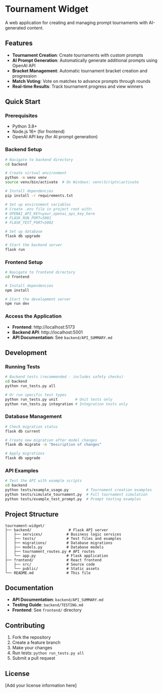 # Tournament Widget

A web application for creating and managing prompt tournaments with AI-generated content.

## Features

- **Tournament Creation**: Create tournaments with custom prompts
- **AI Prompt Generation**: Automatically generate additional prompts using OpenAI API
- **Bracket Management**: Automatic tournament bracket creation and progression
- **Match Voting**: Vote on matches to advance prompts through rounds
- **Real-time Results**: Track tournament progress and view winners

## Quick Start

### Prerequisites

- Python 3.8+
- Node.js 16+ (for frontend)
- OpenAI API key (for AI prompt generation)

### Backend Setup

```bash
# Navigate to backend directory
cd backend

# Create virtual environment
python -m venv venv
source venv/bin/activate  # On Windows: venv\Scripts\activate

# Install dependencies
pip install -r requirements.txt

# Set up environment variables
# Create .env file in project root with:
# OPENAI_API_KEY=your_openai_api_key_here
# FLASK_RUN_PORT=5001
# FLASK_TEST_PORT=5002

# Set up database
flask db upgrade

# Start the backend server
flask run
```

### Frontend Setup

```bash
# Navigate to frontend directory
cd frontend

# Install dependencies
npm install

# Start the development server
npm run dev
```

### Access the Application

- **Frontend**: http://localhost:5173
- **Backend API**: http://localhost:5001
- **API Documentation**: See `backend/API_SUMMARY.md`

## Development

### Running Tests

```bash
# Backend tests (recommended - includes safety checks)
cd backend
python run_tests.py all

# Or run specific test types
python run_tests.py unit        # Unit tests only
python run_tests.py integration # Integration tests only
```

### Database Management

```bash
# Check migration status
flask db current

# Create new migration after model changes
flask db migrate -m "Description of changes"

# Apply migrations
flask db upgrade
```

### API Examples

```bash
# Test the API with example scripts
cd backend
python tests/example_usage.py        # Tournament creation examples
python tests/simulate_tournament.py  # Full tournament simulation
python tests/example_test_prompt.py  # Prompt testing examples
```

## Project Structure

```
tournament-widget/
├── backend/                 # Flask API server
│   ├── services/           # Business logic services
│   ├── tests/              # Test files and examples
│   ├── migrations/         # Database migrations
│   ├── models.py           # Database models
│   ├── tournament_routes.py # API routes
│   └── app.py              # Flask application
├── frontend/               # React frontend
│   ├── src/                # Source code
│   └── public/             # Static assets
└── README.md               # This file
```

## Documentation

- **API Documentation**: `backend/API_SUMMARY.md`
- **Testing Guide**: `backend/TESTING.md`
- **Frontend**: See `frontend/` directory

## Contributing

1. Fork the repository
2. Create a feature branch
3. Make your changes
4. Run tests: `python run_tests.py all`
5. Submit a pull request

## License

[Add your license information here]
